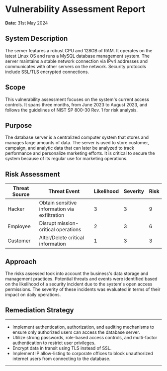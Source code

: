 # Vulnerability Assessment Report

**Date:** 31st May 2024

## System Description

The server features a robust CPU and 128GB of RAM. It operates on the latest Linux OS and runs a MySQL database management system. The server maintains a stable network connection via IPv4 addresses and communicates with other servers on the network. Security protocols include SSL/TLS encrypted connections.

## Scope

This vulnerability assessment focuses on the system's current access controls. It spans three months, from June 2023 to August 2023, and follows the guidelines of NIST SP 800-30 Rev. 1 for risk analysis.

## Purpose

The database server is a centralized computer system that stores and manages large amounts of data. The server is used to store customer, campaign, and analytic data that can later be analyzed to track performance and personalize marketing efforts. It is critical to secure the system because of its regular use for marketing operations.

## Risk Assessment

| Threat Source | Threat Event                              | Likelihood | Severity | Risk |
|---------------|-------------------------------------------|------------|----------|------|
| Hacker        | Obtain sensitive information via exfiltration | 3          | 3        | 9    |
| Employee      | Disrupt mission-critical operations        | 2          | 3        | 6    |
| Customer      | Alter/Delete critical information          | 1          | 3        | 3    |

## Approach

The risks assessed took into account the business's data storage and management practices. Potential threats and events were identified based on the likelihood of a security incident due to the system's open access permissions. The severity of these incidents was evaluated in terms of their impact on daily operations.

## Remediation Strategy
---

- Implement authentication, authorization, and auditing mechanisms to ensure only authorized users can access the database server.
- Utilize strong passwords, role-based access controls, and multi-factor authentication to restrict user privileges.
- Encrypt data in transit using TLS instead of SSL.
- Implement IP allow-listing to corporate offices to block unauthorized internet users from connecting to the database.

---
